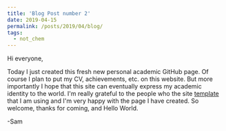 ```yaml
---
title: 'Blog Post number 2'
date: 2019-04-15
permalink: /posts/2019/04/blog/
tags:
  - not_chem
---
```


Hi everyone,

Today I just created this fresh new personal academic GitHub page. Of course I plan to put my CV, achievements, etc. on this website. But more importantly I hope that this site can eventually express my academic identity to the world. I'm really grateful to the people who the site [template](https://github.com/academicpages) that I am using and I'm very happy with the page I have created. So welcome, thanks for coming, and Hello World.

-Sam
